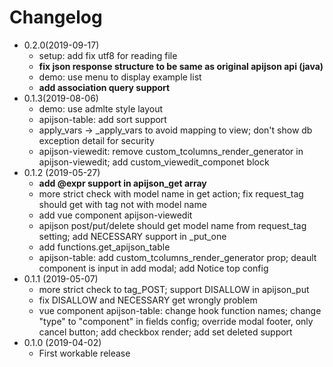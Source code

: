 # Changelog

- 0.2.0(2019-09-17)
  - setup: add fix utf8 for reading file
  - **fix json response structure to be same as original apijson api (java)**
  - demo: use menu to display example list
  - **add association query support**
- 0.1.3(2019-08-06)
  - demo: use admlte style layout
  - apijson-table: add sort support
  - apply_vars ->  _apply_vars to avoid mapping to view; don't show db exception detail for security
  - apijson-viewedit: remove custom_tcolumns_render_generator in apijson-viewedit; add custom_viewedit_componet block
- 0.1.2 (2019-05-27)
  - **add @expr support in apijson_get array**
  - more strict check with model name in get action;  fix request_tag should get with tag not with model name
  - add vue component apijson-viewedit
  - apijson post/put/delete should get model name from request_tag setting; add NECESSARY support in _put_one
  - add functions.get_apijson_table
  - apijson-table: add custom_tcolumns_render_generator prop; deault component is input in add modal;  add Notice top config
- 0.1.1 (2019-05-07)
  - more strict check to tag_POST; support DISALLOW in apijson_put
  - fix DISALLOW and NECESSARY get wrongly problem
  - vue component apijson-table: change hook function names; change "type" to "component" in fields config;  override modal footer, only cancel button; add checkbox render; add set deleted support
- 0.1.0 (2019-04-02)
  - First workable release